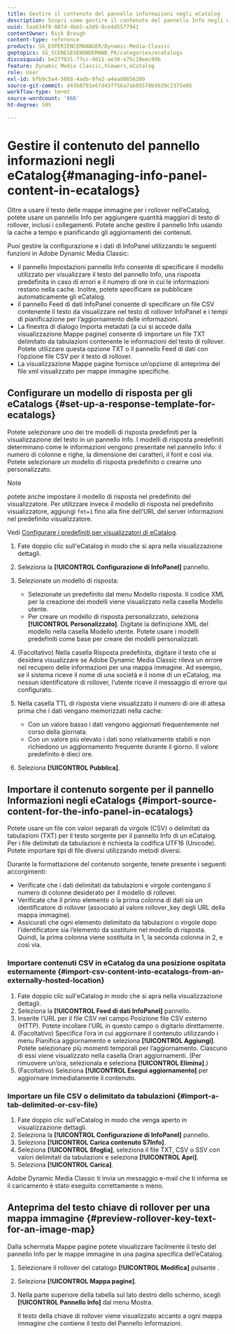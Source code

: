 ```yaml
---
title: Gestire il contenuto del pannello informazioni negli eCatalog
description: Scopri come gestire il contenuto del pannello Info negli eCatalog in Adobe Dynamic Media Classic.
uuid: 5aa634f9-0874-4bb5-a3d9-8ce4d5577941
contentOwner: Rick Brough
content-type: reference
products: SG_EXPERIENCEMANAGER/Dynamic-Media-Classic
geptopics: SG_SCENESEVENONDEMAND_PK/categories/ecatalogs
discoiquuid: be277831-77cc-4011-ae30-e75c18eec99b
feature: Dynamic Media Classic,Viewers,eCatalog
role: User
exl-id: bfb9c5a4-5068-4adb-9fe2-a4ead8656289
source-git-commit: d43b0791e67d43ff56a7ab85570b9639c2375e05
workflow-type: tm+mt
source-wordcount: '866'
ht-degree: 59%

---
```


# Gestire il contenuto del pannello informazioni negli eCatalog{#managing-info-panel-content-in-ecatalogs}

Oltre a usare il testo delle mappe immagine per i rollover nell’eCatalog, potete usare un pannello Info per aggiungere quantità maggiori di testo di rollover, inclusi i collegamenti. Potete anche gestire il pannello Info usando la cache a tempo e pianificando gli aggiornamenti dei contenuti.

Puoi gestire la configurazione e i dati di InfoPanel utilizzando le seguenti funzioni in Adobe Dynamic Media Classic:

* Il pannello Impostazioni pannello Info consente di specificare il modello utilizzato per visualizzare il testo del pannello Info, una risposta predefinita in caso di errori e il numero di ore in cui le informazioni restano nella cache. Inoltre, potete specificare se pubblicare automaticamente gli eCatalog.
* Il pannello Feed di dati InfoPanel consente di specificare un file CSV contenente il testo da visualizzare nel testo di rollover InfoPanel e i tempi di pianificazione per l’aggiornamento delle informazioni.
* La finestra di dialogo Importa metadati (a cui si accede dalla visualizzazione Mappe pagine) consente di importare un file TXT delimitato da tabulazioni contenente le informazioni del testo di rollover. Potete utilizzare questa opzione TXT o il pannello Feed di dati con l’opzione file CSV per il testo di rollover.
* La visualizzazione Mappe pagine fornisce un’opzione di anteprima del file xml visualizzato per mappe immagine specifiche.

## Configurare un modello di risposta per gli eCatalogs {#set-up-a-response-template-for-ecatalogs}

Potete selezionare uno dei tre modelli di risposta predefiniti per la visualizzazione del testo in un pannello Info. I modelli di risposta predefiniti determinano come le informazioni vengono presentate nel pannello Info: il numero di colonne e righe, la dimensione dei caratteri, il font e così via. Potete selezionare un modello di risposta predefinito o crearne uno personalizzato.

>[!NOTE]
>
>potete anche impostare il modello di risposta nel predefinito del visualizzatore. Per utilizzare invece il modello di risposta nel predefinito visualizzatore, aggiungi `fmt=1` fino alla fine dell’URL del server informazioni nel predefinito visualizzatore.
>
>Vedi [Configurare i predefiniti per visualizzatori di eCatalog](setting-ecatalog-viewer-presets.md#setting_up_ecatalog_viewer_presets).

1. Fate doppio clic sull&#39;eCatalog in modo che si apra nella visualizzazione dettagli.
1. Seleziona la **[!UICONTROL Configurazione di InfoPanel]** pannello.
1. Selezionate un modello di risposta:

   * Selezionate un predefinito dal menu Modello risposta. Il codice XML per la creazione dei modelli viene visualizzato nella casella Modello utente.
   * Per creare un modello di risposta personalizzato, seleziona **[!UICONTROL Personalizzato]**. Digitate la definizione XML del modello nella casella Modello utente. Potete usare i modelli predefiniti come base per creare dei modelli personalizzati.

1. (Facoltativo) Nella casella Risposta predefinita, digitare il testo che si desidera visualizzare se Adobe Dynamic Media Classic rileva un errore nel recupero delle informazioni per una mappa immagine. Ad esempio, se il sistema riceve il nome di una società e il nome di un eCatalog, ma nessun identificatore di rollover, l’utente riceve il messaggio di errore qui configurato.
1. Nella casella TTL di risposta viene visualizzato il numero di ore di attesa prima che i dati vengano memorizzati nella cache:

   * Con un valore basso i dati vengono aggiornati frequentemente nel corso della giornata.
   * Con un valore più elevato i dati sono relativamente stabili e non richiedono un aggiornamento frequente durante il giorno. Il valore predefinito è dieci ore.

1. Seleziona **[!UICONTROL Pubblica]**.

## Importare il contenuto sorgente per il pannello Informazioni negli eCatalogs {#import-source-content-for-the-info-panel-in-ecatalogs}

Potete usare un file con valori separati da virgole (CSV) o delimitati da tabulazioni (TXT) per il testo sorgente per il pannello Info di un eCatalog. Per i file delimitati da tabulazioni è richiesta la codifica UTF16 (Unicode). Potete importare tipi di file diversi utilizzando metodi diversi.

Durante la formattazione del contenuto sorgente, tenete presente i seguenti accorgimenti:

* Verificate che i dati delimitati da tabulazioni e virgole contengano il numero di colonne desiderato per il modello di rollover.
* Verificate che il primo elemento o la prima colonna di dati sia un identificatore di rollover (associato al valore rollover_key degli URL della mappa immagine).
* Assicurati che ogni elemento delimitato da tabulazioni o virgole dopo l’identificatore sia l’elemento da sostituire nel modello di risposta. Quindi, la prima colonna viene sostituita in $1$, la seconda colonna in $2$, e così via.

### Importare contenuti CSV in eCatalog da una posizione ospitata esternamente {#import-csv-content-into-ecatalogs-from-an-externally-hosted-location}

1. Fate doppio clic sull&#39;eCatalog in modo che si apra nella visualizzazione dettagli.
1. Seleziona la **[!UICONTROL Feed di dati InfoPanel]** pannello.
1. Inserite l’URL per il file CSV nel campo Posizione file CSV esterno (HTTP). Potete incollare l’URL in questo campo o digitarlo direttamente.
1. (Facoltativo) Specifica l’ora in cui aggiornare il contenuto utilizzando i menu Pianifica aggiornamento e seleziona **[!UICONTROL Aggiungi]**. Potete selezionare più momenti temporali per l’aggiornamento. Ciascuno di essi viene visualizzato nella casella Orari aggiornamenti. (Per rimuovere un’ora, selezionala e seleziona **[!UICONTROL Elimina]**.)
1. (Facoltativo) Seleziona **[!UICONTROL Esegui aggiornamento]** per aggiornare immediatamente il contenuto.

### Importare un file CSV o delimitato da tabulazioni {#import-a-tab-delimited-or-csv-file}

<!-- 

Comment Type: remark
Last Modified By: unknown unknown 
Last Modified Date: 

<p>SR changed this section 10/23/2012</p>

 -->

1. Fate doppio clic sull&#39;eCatalog in modo che venga aperto in visualizzazione dettagli.
1. Seleziona la **[!UICONTROL Configurazione di InfoPanel]** pannello.
1. Seleziona **[!UICONTROL Carica contenuto S7Info]**.
1. Seleziona **[!UICONTROL Sfoglia]**, seleziona il file TXT, CSV o SSV con valori delimitati da tabulazioni e seleziona **[!UICONTROL Apri]**.
1. Seleziona **[!UICONTROL Carica]**.

Adobe Dynamic Media Classic ti invia un messaggio e-mail che ti informa se il caricamento è stato eseguito correttamente o meno.

## Anteprima del testo chiave di rollover per una mappa immagine {#preview-rollover-key-text-for-an-image-map}

Dalla schermata Mappe pagine potete visualizzare facilmente il testo del pannello Info per le mappe immagine in una pagina specifica dell’eCatalog.

1. Selezionare il rollover del catalogo **[!UICONTROL Modifica]** pulsante .
1. Seleziona **[!UICONTROL Mappa pagine]**.
1. Nella parte superiore della tabella sul lato destro dello schermo, scegli **[!UICONTROL Pannello Info]** dal menu Mostra.

   Il testo della chiave di rollover viene visualizzato accanto a ogni mappa immagine che contiene il testo del Pannello Informazioni.
